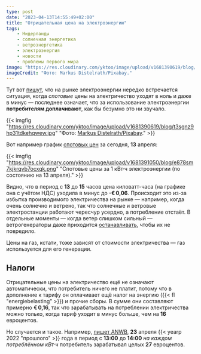 ```yaml
---
type: post
date: "2023-04-13T14:55:49+02:00"
title: "Отрицательная цена на электроэнергию"
tags:
    - Нидерланды
    - солнечная энергетика
    - ветроэнергетика
    - электроэнергия
    - новости
    - проблемы первого мира
image: "https://res.cloudinary.com/yktoo/image/upload/v1681390619/blog/t3sgnz9hp31tdkehqwew.jpg"
imageCredit: "Фото: Markus Distelrath/Pixabay."
---
```


Тут вот [пишут](https://yktoo.me/3MwT7V), что на рынке электроэнергии нередко встречается ситуация, когда *спотовые* цены на электричество уходят в ноль и даже в минус — последнее означает, что за использование электроэнергии **потребителям доплачивают**, как бы безумно это ни звучало.

<!--more-->

{{< imgfig "https://res.cloudinary.com/yktoo/image/upload/v1681390619/blog/t3sgnz9hp31tdkehqwew.jpg" "Фото: [Markus Distelrath/Pixabay](https://pixabay.com/photos/wind-turbines-silhouettes-sunset-2991696/)." >}}

Вот например график [спотовых цен](https://yktoo.me/McFUwW) за сегодня, **13** апреля:

{{< imgfig "https://res.cloudinary.com/yktoo/image/upload/v1681391050/blog/e878sm7kjkrqvb7ocxqk.png" "Спотовые цены за 1 кВт·ч электроэнергии (по состоянию на 13 апреля)." >}}

Видно, что в период с **13** до **15** часов цена киловатт-часа (на графике она с учётом НДС) уходила в минус до **-€ 0,06**. Происходит это из-за избытка производимого электричества на рынке — например, когда очень солнечно и ветрено, так что солнечные и ветровые электростанции работают чересчур усердно, а потребление отстаёт. В отдельные моменты — когда ветер слишком сильный — ветрогенераторы даже приходится [останавливать](https://yktoo.me/rEa57t), чтобы их не повредило.

Цены на газ, кстати, тоже зависят от стоимости электричества — газ используется для его генерации.

## Налоги

Отрицательные цены на электричество ещё не означают автоматически, что потребитель ничего не платит, потому что в дополнение к тарифу он оплачивает ещё налог на энергию ({{< fl "energiebelasting" >}}) и прочие сборы. В сумме они составляют примерно **€ 0,16**, так что зарабатывать на потреблении электричества можно только, когда тариф уходит в минус больше, чем на **16** евроцентов.

Но случается и такое. Например, [пишет ANWB](https://yktoo.me/3MwT7V), **23** апреля {{< yearp 2022 "прошлого" >}} года в период с **13:00** до **14:00** *на каждом потреблённом кВт·ч* потребитель зарабатывал целых **27** евроцентов.
